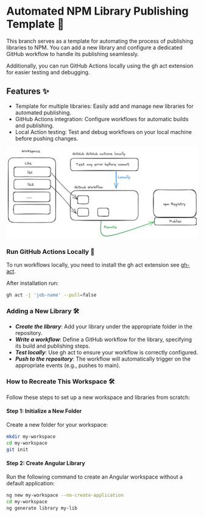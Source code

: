 # Automated NPM Library Publishing Template 🚀

This branch serves as a template for automating the process of publishing libraries to NPM. You can add a new library and configure a dedicated GitHub workflow to handle its publishing seamlessly.

Additionally, you can run GitHub Actions locally using the gh act extension for easier testing and debugging.

## Features ✨

- Template for multiple libraries: Easily add and manage new libraries for automated publishing.
- GitHub Actions integration: Configure workflows for automatic builds and publishing.
- Local Action testing: Test and debug workflows on your local machine before pushing changes.

![img](./schema.excalidraw.png)

### Run GitHub Actions Locally 🚀

To run workflows locally, you need to install the gh act extension see [gh-act](https://github.com/nektos/gh-act).

After installation run:

```bash
gh act -j 'job-name' --pull=false
```

### Adding a New Library 🛠️

- **_Create the library_**: Add your library under the appropriate folder in the repository.
- **_Write a workflow_**: Define a GitHub workflow for the library, specifying its build and publishing steps.
- **_Test locally_**: Use gh act to ensure your workflow is correctly configured.
- **_Push to the repository_**: The workflow will automatically trigger on the appropriate events (e.g., pushes to main).

### How to Recreate This Workspace 🛠️

Follow these steps to set up a new workspace and libraries from scratch:

#### Step 1: Initialize a New Folder

Create a new folder for your workspace:

```bash
mkdir my-workspace
cd my-workspace
git init
```

#### Step 2: Create Angular Library

Run the following command to create an Angular workspace without a default application:

```bash
ng new my-workspace --no-create-application
cd my-workspace
ng generate library my-lib
```
